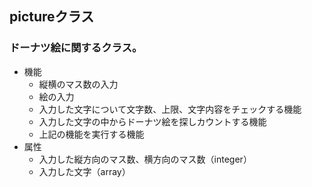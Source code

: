 ## pictureクラス
### ドーナツ絵に関するクラス。
* 機能
  * 縦横のマス数の入力
  * 絵の入力
  * 入力した文字について文字数、上限、文字内容をチェックする機能
  * 入力した文字の中からドーナツ絵を探しカウントする機能
  * 上記の機能を実行する機能
* 属性
  * 入力した縦方向のマス数、横方向のマス数（integer）
  * 入力した文字（array）